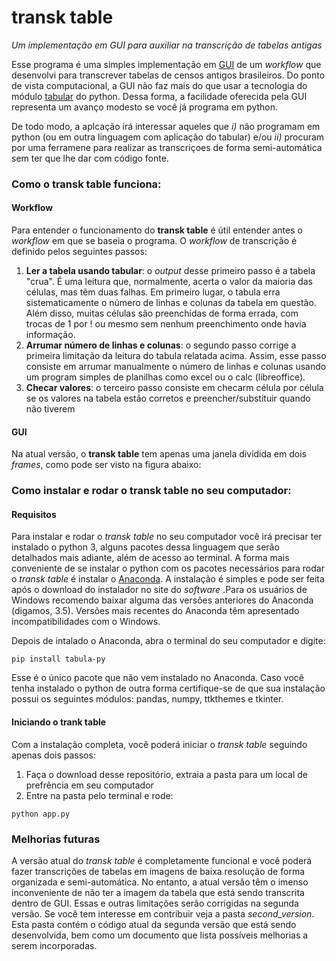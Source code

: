 # transk table
*Um implementação em GUI para auxiliar na transcrição de tabelas antigas*


Esse programa é uma simples implementação em [GUI](https://en.wikipedia.org/wiki/Graphical_user_interface) de um _workflow_ que desenvolvi para transcrever tabelas de censos antigos brasileiros. Do ponto de vista computacional, a GUI não faz mais do que usar a tecnologia do módulo [tabular](https://github.com/chezou/tabula-py) do python. Dessa forma, a facilidade oferecida pela GUI representa um avanço modesto se você já programa em python.

De todo modo, a aplcação irá interessar aqueles que _i)_ não programam em python (ou em outra linguagem com aplicação do tabular) e/ou _ii)_ procuram por uma ferramene para realizar as transcriçoes de forma semi-automática sem ter que lhe dar com código fonte.

<!-- Essa breve apresentação da ferramenta está dividida em três seções. Na seção seguinte ~mostramos o funcionamento do programa. A ideia dessa seção é, antes de discutir instalação e limitações, mostrar ao usuário o que é o programa e o que ele faz. Mostramos como rodar o programa na seção 3, enquanto uma discussão sobre melhorias potenciais e manutenção do programa são arroladas na seção 4. -->


### Como o **transk table** funciona:

#### Workflow

Para entender o funcionamento do **transk table** é útil entender antes o _workflow_ em que se baseia o programa. O _workflow_ de transcrição é definido pelos seguintes passos:

1) **Ler a tabela usando tabular**: o _output_ desse primeiro passo é a tabela "crua". É uma leitura que, normalmente, acerta o valor da maioria das células, mas têm duas falhas. Em primeiro lugar, o tabula erra sistematicamente o número de linhas e colunas da tabela em questão. Além disso, muitas células são preenchidas de forma errada, com trocas de 1 por ! ou mesmo sem nenhum preenchimento onde havia informação.
2) **Arrumar número de linhas e colunas**: o segundo passo corrige a primeira limitação da leitura do tabula relatada acima. Assim, esse passo consiste em arrumar manualmente o número de linhas e colunas usando um program simples de planilhas como excel ou o calc (libreoffice).
3) **Checar valores**: o terceiro passo consiste em checarm célula por célula se os valores na tabela estão corretos e preencher/substituir quando não tiverem

#### GUI

Na atual versão, o **transk table** tem apenas uma janela dividida em dois _frames_, como pode ser visto na figura abaixo:



### Como instalar e rodar o transk table no seu computador:

#### Requisitos

Para instalar e rodar o *transk table* no seu computador você irá precisar ter instalado o python 3, alguns pacotes dessa linguagem que serão detalhados mais adiante, além de acesso ao terminal. A forma mais conveniente de se instalar o python com os pacotes necessários para rodar o *transk table* é instalar o [Anaconda](https://www.anaconda.com/products/individual). A instalação é simples e pode ser feita após o download do instalador no site do _software_ .Para os usuários de Windows recomendo baixar alguma das versões anteriores do Anaconda (digamos, 3.5). Versões mais recentes do Anaconda têm apresentado incompatibilidades com o Windows.

Depois de intalado o Anaconda, abra o terminal do seu computador e digite:

```
pip install tabula-py
```

Esse é o único pacote que não vem instalado no Anaconda. Caso você tenha instalado o python de outra forma certifique-se de que sua instalação possui os seguintes módulos: pandas, numpy, ttkthemes e tkinter.

#### Iniciando o trank table

Com a instalação completa, você poderá iniciar o *transk table* seguindo apenas dois passos:

1) Faça o download desse repositório, extraia a pasta para um local de prefrência em seu computador
2) Entre na pasta pelo terminal e rode:

```
python app.py
```

### Melhorias futuras

A versão atual do *transk table* é completamente funcional e você poderá fazer transcrições de tabelas em imagens de baixa resolução de forma organizada e semi-automática. No entanto, a atual versão têm o imenso inconveniente de não ter a imagem da  tabela que está sendo transcrita dentro de GUI. Essas e outras limitações serão corrigidas na segunda versão. Se você tem interesse em contribuir veja a pasta *second_version*. Esta pasta contém o código atual da segunda versão que está sendo desenvolvida, bem como um documento que lista possíveis melhorias a serem incorporadas.
